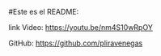 #Este es el README:

link Video: https://youtu.be/nm4S10wRpOY

GitHub: https://github.com/pliravenegas
